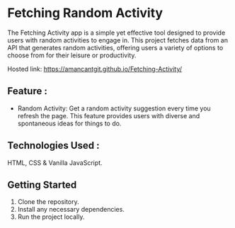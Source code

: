 # Fetching Random Activity
The Fetching Activity app is a simple yet effective tool designed to provide users with random activities to engage in. This project fetches data from an API that generates random activities, offering users a variety of options to choose from for their leisure or productivity.

Hosted link: https://amancantgit.github.io/Fetching-Activity/

## Feature :
- Random Activity: Get a random activity suggestion every time you refresh the page. This feature provides users with diverse and spontaneous ideas for things to do.

## Technologies Used :
HTML, CSS & Vanilla JavaScript.

## Getting Started
1. Clone the repository.
2. Install any necessary dependencies.
3. Run the project locally.
